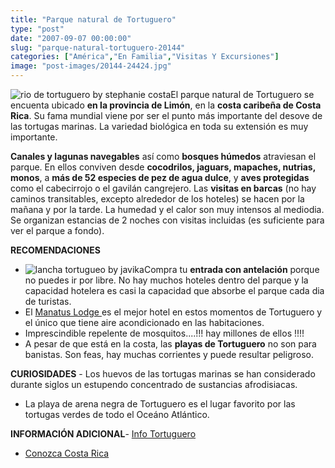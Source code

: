 ```yaml
---
title: "Parque natural de Tortuguero"
type: "post"
date: "2007-09-07 00:00:00"
slug: "parque-natural-tortuguero-20144"
categories: ["América","En Familia","Visitas Y Excursiones"]
image: "post-images/20144-24424.jpg"
---
```


   
  
![rio de tortuguero by stephanie costa](post-images/20144-24424.jpg "rio de tortuguero by stephanie costa")El parque natural de Tortuguero se encuenta ubicado **en la provincia de Limón**, en la **costa caribeña de Costa Rica**. Su fama mundial viene por ser el punto más importante del desove de las tortugas marinas. La variedad biológica en toda su extensión es muy importante.  
  
**Canales y lagunas navegables** así como **bosques húmedos** atraviesan el parque. En ellos conviven desde **cocodrilos, jaguars, mapaches, nutrias, monos**, a **más de 52 especies de pez de agua dulce**, y **aves protegidas** como el cabecirrojo o el gavilán cangrejero. Las **visitas en barcas** (no hay caminos transitables, excepto alrededor de los hoteles) se hacen por la mañana y por la tarde. La humedad y el calor son muy intensos al mediodia. Se organizan estancias de 2 noches con visitas incluidas (es suficiente para ver el parque a fondo).  
  
**RECOMENDACIONES**

- ![lancha tortugueo by javika](post-images/20144-24421.jpg "lancha tortugueo by javika")Compra tu **entrada con antelación** porque no puedes ir por libre. No hay muchos hoteles dentro del parque y la capacidad hotelera es casi la capacidad que absorbe el parque cada dia de turistas.
- El [Manatus Lodge ](http://www.manatushotel.com/)es el mejor hotel en estos momentos de Tortuguero y el único que tiene aire acondicionado en las habitaciones.
- Imprescindible repelente de mosquitos....!!! hay millones de ellos !!!!
- A pesar de que está en la costa, las **playas de Tortuguero** no son para banistas. Son feas, hay muchas corrientes y puede resultar peligroso.

**CURIOSIDADES** - Los huevos de las tortugas marinas se han considerado durante siglos un estupendo concentrado de sustancias afrodisiacas.
- La playa de arena negra de Tortuguero es el lugar favorito por las tortugas verdes de todo el Oceáno Atlántico.

**INFORMACIÓN ADICIONAL**- [Info Tortuguero ](http://www.tortugueroinfo.com/spa/lugares_tortuguero.htm)
- [Conozca Costa Rica](http://costarica.com.es/turismo/tortuguero.html)